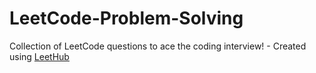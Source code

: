 # LeetCode-Problem-Solving
Collection of LeetCode questions to ace the coding interview! - Created using [LeetHub](https://github.com/QasimWani/LeetHub)
